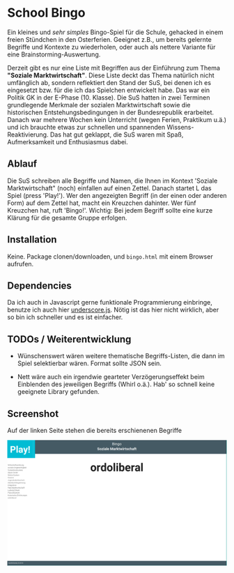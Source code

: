 # School Bingo

Ein kleines und _sehr simples_ Bingo-Spiel für die Schule, gehacked in einem
freien Stündchen in den Osterferien. Geeignet z.B., um bereits gelernte
Begriffe und Kontexte zu wiederholen, oder auch als nettere Variante für eine
Brainstorming-Auswertung.

Derzeit gibt es nur eine Liste mit Begriffen aus der Einführung zum Thema
**"Soziale Marktwirtschaft"**. Diese Liste deckt das Thema natürlich nicht
umfänglich ab, sondern reflektiert den Stand der SuS, bei denen ich es
eingesetzt bzw. für die ich das Spielchen entwickelt habe. Das war ein Politik
GK in der E-Phase (10.  Klasse). Die SuS hatten in zwei Terminen grundlegende
Merkmale der sozialen Marktwirtschaft sowie die historischen
Entstehungsbedingungen in der Bundesrepublik erarbeitet. Danach war mehrere
Wochen kein Unterricht (wegen Ferien, Praktikum u.ä.) und ich brauchte etwas
zur schnellen und spannenden Wissens-Reaktivierung. Das hat gut geklappt, die
SuS waren mit Spaß, Aufmerksamkeit und Enthusiasmus dabei.


## Ablauf

Die SuS schreiben alle Begriffe und Namen, die Ihnen im Kontext 'Soziale
Marktwirtschaft" (noch) einfallen auf einen Zettel. Danach startet L das Spiel
(press 'Play!'). Wer den angezeigten Begriff (in der einen oder anderen Form)
auf dem Zettel hat, macht ein Kreuzchen dahinter. Wer fünf Kreuzchen hat, ruft
'Bingo!'. Wichtig: Bei jedem Begriff sollte eine kurze Klärung für die gesamte Gruppe
erfolgen.


## Installation

Keine. Package clonen/downloaden, und `bingo.html` mit einem Browser aufrufen.


##  Dependencies

Da ich auch in Javascript gerne funktionale Programmierung einbringe, benutze
ich auch hier [underscore.js](http://underscorejs.org). Nötig ist das hier
nicht wirklich, aber so bin ich schneller und es ist einfacher.


##  TODOs / Weiterentwicklung

-   Wünschenswert wären weitere thematische Begriffs-Listen, die dann im Spiel
    selektierbar wären. Format sollte JSON sein.

-   Nett wäre auch ein irgendwie gearteter Verzögerungseffekt beim Einblenden
    des jeweiligen Begriffs (Whirl o.ä.). Hab' so schnell keine geeignete
    Library gefunden.


## Screenshot

Auf der linken Seite stehen die bereits erschienenen Begriffe



![Screenshot](screenshot.png?raw=true "Screenshot")



